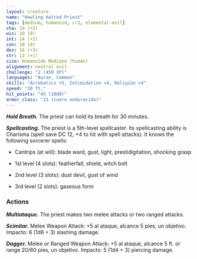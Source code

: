 ```yaml
---
layout: creature
name: "Howling Hatred Priest"
tags: [medium, humanoid, cr2, elemental-evil]
cha: 14 (+2)
wis: 10 (0)
int: 14 (+2)
con: 10 (0)
dex: 16 (+3)
str: 12 (+1)
size: Humanoide Mediano (human)
alignment: neutral evil
challenge: "2 (450 XP)"
languages: "Auran, Common"
skills: "Acrobatics +5, Intimidation +4, Religión +4"
speed: "30 ft."
hit_points: "45 (10d8)"
armor_class: "15 (cuero endurecido)"
---
```


***Hold Breath.*** The priest can hold its breath for 30 minutes.

***Spellcasting.*** The priest is a 5th-level spellcaster. Its spellcasting ability is Charisma (spell save DC 12, +4 to hit with spell attacks). It knows the following sorcerer spells:

* Cantrips (at will): blade ward, gust, light, prestidigitation, shocking grasp

* 1st level (4 slots): featherfall, shield, witch bolt

* 2nd level (3 slots): dust devil, gust of wind

* 3rd level (2 slots): gaseous form

### Actions

***Multiataque.*** The priest makes two melee attacks or two ranged attacks.

***Scimitar.*** Melee Weapon Attack: +5 al ataque, alcance 5 pies, un objetivo. Impacto: 6 (1d6 + 3) slashing damage.

***Dagger.*** Melee or Ranged Weapon Attack: +5 al ataque, alcance 5 ft. or range 20/60 pies, un objetivo. Impacto: 5 (1d4 + 3) piercing damage.
